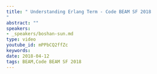 ```yaml
---
title: " Understanding Erlang Term - Code BEAM SF 2018
"
abstract: ""
speakers:
- _speakers/boshan-sun.md
type: video
youtube_id: mPPbCQ2ffZc
keywords: 
date: 2018-04-12
tags: BEAM,Code BEAM SF 2018
---
```

